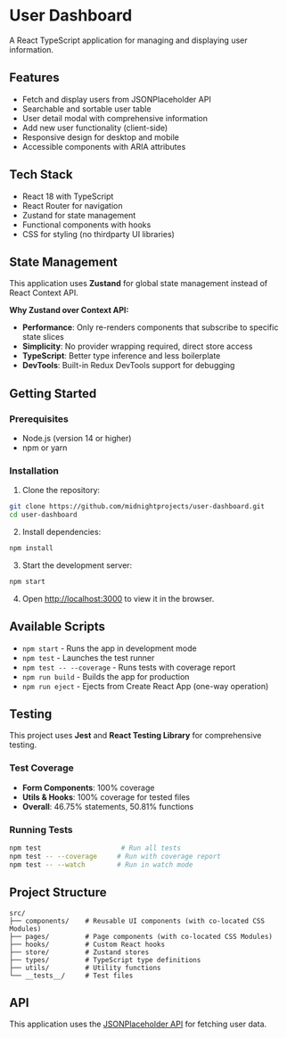 # User Dashboard

A React TypeScript application for managing and displaying user information.

## Features

- Fetch and display users from JSONPlaceholder API
- Searchable and sortable user table
- User detail modal with comprehensive information
- Add new user functionality (client-side)
- Responsive design for desktop and mobile
- Accessible components with ARIA attributes

## Tech Stack

- React 18 with TypeScript
- React Router for navigation
- Zustand for state management
- Functional components with hooks
- CSS for styling (no thirdparty UI libraries)

## State Management

This application uses **Zustand** for global state management instead of React Context API. 

**Why Zustand over Context API:**
- **Performance**: Only re-renders components that subscribe to specific state slices
- **Simplicity**: No provider wrapping required, direct store access
- **TypeScript**: Better type inference and less boilerplate
- **DevTools**: Built-in Redux DevTools support for debugging

## Getting Started

### Prerequisites

- Node.js (version 14 or higher)
- npm or yarn

### Installation

1. Clone the repository:
```bash
git clone https://github.com/midnightprojects/user-dashboard.git
cd user-dashboard
```

2. Install dependencies:
```bash
npm install
```

3. Start the development server:
```bash
npm start
```

4. Open [http://localhost:3000](http://localhost:3000) to view it in the browser.

## Available Scripts

- `npm start` - Runs the app in development mode
- `npm test` - Launches the test runner
- `npm test -- --coverage` - Runs tests with coverage report
- `npm run build` - Builds the app for production
- `npm run eject` - Ejects from Create React App (one-way operation)

## Testing

This project uses **Jest** and **React Testing Library** for comprehensive testing.

### Test Coverage
- **Form Components**: 100% coverage
- **Utils & Hooks**: 100% coverage for tested files
- **Overall**: 46.75% statements, 50.81% functions

### Running Tests
```bash
npm test                    # Run all tests
npm test -- --coverage     # Run with coverage report
npm test -- --watch        # Run in watch mode
```

## Project Structure

```
src/
├── components/    # Reusable UI components (with co-located CSS Modules)
├── pages/         # Page components (with co-located CSS Modules)
├── hooks/         # Custom React hooks
├── store/         # Zustand stores
├── types/         # TypeScript type definitions
├── utils/         # Utility functions
└── __tests__/     # Test files
```

## API

This application uses the [JSONPlaceholder API](https://jsonplaceholder.typicode.com/) for fetching user data.
